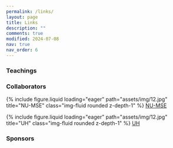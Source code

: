 ```yaml
---
permalink: /links/
layout: page
title: Links
description: ""
comments: true
modified: 2024-07-08
nav: true
nav_order: 6
---
```

<div class="bigspacer"></div>

<div class="bigspacer"></div>

### Teachings



<div class="bigspacer"></div>

### Collaborators
{% include figure.liquid loading="eager" path="assets/img/12.jpg" title="NU-MSE" class="img-fluid rounded z-depth-1" %}
[NU-MSE](https://www.mccormick.northwestern.edu/materials-science/)

{% include figure.liquid loading="eager" path="assets/img/12.jpg" title="UH" class="img-fluid rounded z-depth-1" %}
[UH](https://uh.edu)


### Sponsors

